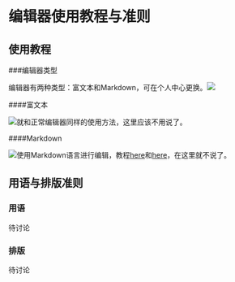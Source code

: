 # 编辑器使用教程与准则

## 使用教程

###编辑器类型

编辑器有两种类型：富文本和Markdown，可在个人中心更换。<img src="http://b.picphotos.baidu.com/album/s%3D1400%3Bq%3D90/sign=4150374e983df8dca23d8b95fd2149fa/d6ca7bcb0a46f21f8f9667eaf1246b600d33aeec.jpg"/>

####富文本

<img src="http://c.picphotos.baidu.com/album/s%3D1400%3Bq%3D90/sign=1b32dda36759252da717190004ab384a/8694a4c27d1ed21bcc3f115caa6eddc450da3f90.jpg"/>就和正常编辑器同样的使用方法，这里应该不用说了。

####Markdown

<img src="http://d.picphotos.baidu.com/album/s%3D1400%3Bq%3D90/sign=641777420d46f21fcd345a57c6145011/d000baa1cd11728bf4cdb59bcffcc3cec2fd2ca2.jpg"/>使用Markdown语言进行编辑，教程<a href="https://github.com/younghz/Markdown/blob/master/README.md">here</a>和<a href="http://www.markdown.cn/">here</a>，在这里就不说了。

## 用语与排版准则

### 用语

待讨论

### 排版

待讨论
